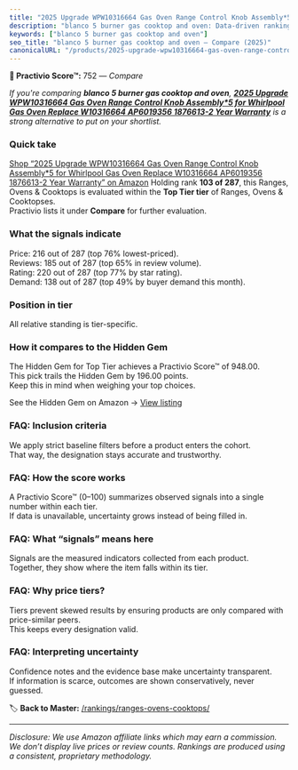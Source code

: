 ```yaml
---
title: "2025 Upgrade WPW10316664 Gas Oven Range Control Knob Assembly*5 for Whirlpool Gas Oven Replace W10316664 AP6019356 1876613-2 Year Warranty"
description: "blanco 5 burner gas cooktop and oven: Data-driven ranking using the Practivio Score™. Positioned by quality, value, demand, findability, momentum."
keywords: ["blanco 5 burner gas cooktop and oven"]
seo_title: "blanco 5 burner gas cooktop and oven — Compare (2025)"
canonicalURL: "/products/2025-upgrade-wpw10316664-gas-oven-range-control-knob-assembly5-for-whirlpool-gas-oven-replace-w10316664-ap6019356-1876613-2-year-warranty-B0CLNQP33P/"
---
```


**🛒 Practivio Score™:** 752 — _Compare_


*If you're comparing **blanco 5 burner gas cooktop and oven**, **[2025 Upgrade WPW10316664 Gas Oven Range Control Knob Assembly*5 for Whirlpool Gas Oven Replace W10316664 AP6019356 1876613-2 Year Warranty](https://www.amazon.com/dp/B0CLNQP33P?tag=practivio-20)** is a strong alternative to put on your shortlist.*
### Quick take
[Shop “2025 Upgrade WPW10316664 Gas Oven Range Control Knob Assembly*5 for Whirlpool Gas Oven Replace W10316664 AP6019356 1876613-2 Year Warranty” on Amazon](https://www.amazon.com/dp/B0CLNQP33P?tag=practivio-20)
Holding rank **103 of 287**, this Ranges, Ovens & Cooktops is evaluated within the **Top Tier tier** of Ranges, Ovens & Cooktopses.  
Practivio lists it under **Compare** for further evaluation.

### What the signals indicate
Price: 216 out of 287 (top 76% lowest-priced).  
Reviews: 185 out of 287 (top 65% in review volume).  
Rating: 220 out of 287 (top 77% by star rating).  
Demand: 138 out of 287 (top 49% by buyer demand this month).

### Position in tier
All relative standing is tier-specific.

### How it compares to the Hidden Gem
The Hidden Gem for Top Tier achieves a Practivio Score™ of 948.00.  
This pick trails the Hidden Gem by 196.00 points.  
Keep this in mind when weighing your top choices.  

See the Hidden Gem on Amazon → [View listing](https://www.amazon.com/dp/B0002YTM0I?tag=practivio-20)

### FAQ: Inclusion criteria
We apply strict baseline filters before a product enters the cohort.  
That way, the designation stays accurate and trustworthy.

### FAQ: How the score works
A Practivio Score™ (0–100) summarizes observed signals into a single number within each tier.  
If data is unavailable, uncertainty grows instead of being filled in.

### FAQ: What “signals” means here
Signals are the measured indicators collected from each product.  
Together, they show where the item falls within its tier.

### FAQ: Why price tiers?
Tiers prevent skewed results by ensuring products are only compared with price-similar peers.  
This keeps every designation valid.

### FAQ: Interpreting uncertainty
Confidence notes and the evidence base make uncertainty transparent.  
If information is scarce, outcomes are shown conservatively, never guessed.

<!-- Missing template for Compare/CompareWithinPriceClass -->


🏷️ **Back to Master:** [/rankings/ranges-ovens-cooktops/](/rankings/ranges-ovens-cooktops/)

---
_Disclosure: We use Amazon affiliate links which may earn a commission. We don’t display live prices or review counts. Rankings are produced using a consistent, proprietary methodology._
